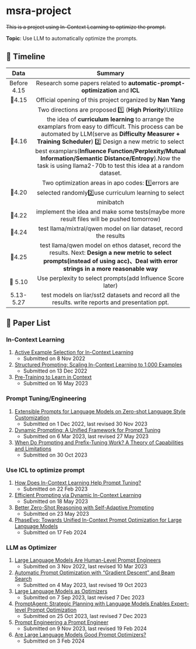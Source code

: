 # msra-project
~~This is a project using In-Context Learning to optimize the prompt.~~

**Topic**: Use LLM to automatically optimize the prompts.

##  :calendar: Timeline

|          Data           |                           Summary                            |
| :---------------------: | :----------------------------------------------------------: |
|       Before 4.15       | Research some papers related to **automatic-prompt-optimization** and **ICL** |
|    :city_sunset:4.15    |  Official opening of this project organized by **Nan Yang**  |
| :night_with_stars:4.16  | Two directions are proposed :one: (**High Priority**)Utilize the idea of **curriculum learning** to arrange the examplars from easy to difficult. This process can be automated by LLM(serve as **Difficulty Measurer + Training Scheduler**) :two: Design a new metric to select best examplars(**Influence Function/Perplexity/Mutual Information/Semantic Distance/Entropy**).Now the task is using llama2-70b to test this idea at a random dataset. |
| :night_with_stars:4.20  | Two optimization areas in apo codes: :one:errors are selected randomly:two:use curriculum learning to select minibatch​ |
|   :crescent_moon:4.22   | implement the idea and make some tests(maybe more result files will be pushed tomorrow) |
|   :city_sunrise:4.24    | test llama/mixtral/qwen model on liar dataset, record the results |
| :night_with_stars:4.25  | test llama/qwen model on ethos dataset, record the results. Next: **Design a new metric to select prompts(instead of using acc)、Deal with error strings in a more reasonable way** |
| :night_with_stars: 5.10 | Use perplexity to select prompts(add Influence Score later)  |
|        5.13-5.27        | test models on liar/sst2 datasets and record all the results. write reports and presentation ppt. |

##  :book: Paper List

### In-Context Learning
1. [Active Example Selection for In-Context Learning](https://arxiv.org/abs/2211.04486)
   * Submitted on 8 Nov 2022
2. [Structured Prompting: Scaling In-Context Learning to 1,000 Examples](https://arxiv.org/abs/2212.06713)
   * Submitted on 13 Dec 2022
3. [Pre-Training to Learn in Context](https://arxiv.org/abs/2305.09137)
   * Submitted on 16 May 2023

### Prompt Tuning/Engineering
1. [Extensible Prompts for Language Models on Zero-shot Language Style Customization](https://arxiv.org/abs/2212.00616)
   * Submitted on 1 Dec 2022, last revised 30 Nov 2023
2. [Dynamic Prompting: A Unified Framework for Prompt Tuning](https://arxiv.org/abs/2303.02909)
   * Submitted on 6 Mar 2023, last revised 27 May 2023
3. [When Do Prompting and Prefix-Tuning Work? A Theory of Capabilities and Limitations](https://arxiv.org/abs/2310.19698)
   * Submitted on 30 Oct 2023

### Use ICL to optimize prompt
1. [How Does In-Context Learning Help Prompt Tuning?](https://arxiv.org/abs/2302.11521)
   * Submitted on 22 Feb 2023
2. [Efficient Prompting via Dynamic In-Context Learning](https://arxiv.org/abs/2305.11170)
   * Submitted on 18 May 2023
3. [Better Zero-Shot Reasoning with Self-Adaptive Prompting](https://arxiv.org/abs/2305.14106)
   * Submitted on 23 May 2023
4. [PhaseEvo: Towards Unified In-Context Prompt Optimization for Large Language Models](https://arxiv.org/abs/2402.11347)
   * Submitted on 17 Feb 2024 

### LLM as Optimizer
1. [Large Language Models Are Human-Level Prompt Engineers](https://arxiv.org/abs/2211.01910)
   * Submitted on 3 Nov 2022, last revised 10 Mar 2023
2. [Automatic Prompt Optimization with “Gradient Descent” and Beam Search](https://arxiv.org/abs/2305.03495)
   * Submitted on 4 May 2023, last revised 19 Oct 2023
3. [Large Language Models as Optimizers](https://arxiv.org/abs/2309.03409)
   * Submitted on 7 Sep 2023, last revised 7 Dec 2023
4. [PromptAgent: Strategic Planning with Language Models Enables Expert-level Prompt Optimization](https://arxiv.org/abs/2310.16427)
   * Submitted on 25 Oct 2023, last revised 7 Dec 2023
5. [Prompt Engineering a Prompt Engineer](https://arxiv.org/abs/2311.05661)
   * Submitted on 9 Nov 2023, last revised 19 Feb 2024
6. [Are Large Language Models Good Prompt Optimizers?](https://arxiv.org/abs/2402.02101)
   * Submitted on 3 Feb 2024
